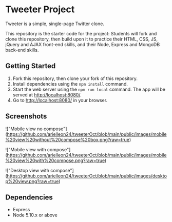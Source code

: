 # Tweeter Project

Tweeter is a simple, single-page Twitter clone.

This repository is the starter code for the project: Students will fork and clone this repository, then build upon it to practice their HTML, CSS, JS, jQuery and AJAX front-end skills, and their Node, Express and MongoDB back-end skills.

## Getting Started

1. Fork this repository, then clone your fork of this repository.
2. Install dependencies using the `npm install` command.
3. Start the web server using the `npm run local` command. The app will be served at <http://localhost:8080/>.
4. Go to <http://localhost:8080/> in your browser.

## Screenshots
!["Mobile view no compose"] (https://github.com/arielleon24/tweeterOct/blob/main/public/images/mobile%20view%20without%20compose%20box.png?raw=true)

!["Mobile view with compose"] (https://github.com/arielleon24/tweeterOct/blob/main/public/images/mobile%20view%20with%20compose.png?raw=true)

!["Desktop view with compose"] (https://github.com/arielleon24/tweeterOct/blob/main/public/images/desktop%20view.png?raw=true)

## Dependencies

- Express
- Node 5.10.x or above
